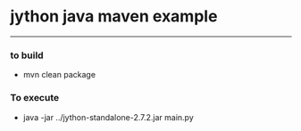 # jython java maven example 

---

### to build 
* mvn clean package 

### To execute 
* java -jar ../jython-standalone-2.7.2.jar main.py